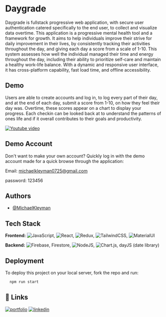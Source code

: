 # Daygrade

Daygrade is fullstack progressive web application, with secure user authentication catered specifically to the end user, to collect and visualize data overtime. This application is a progressive mental health tool and a framework for growth. It aims to help individuals improve their strive for daily improvement in their lives, by consistently tracking their activities throughout the day, and giving each day a score from a scale of 1-10. This system assesses how well the individual managed their time and energy throughout the day, including their ability to prioritize self-care and maintain a healthy work-life balance. With a dynamic and responsive user interface, it has cross-platform capability, fast load time, and offline accessibility.


## Demo
Users are able to create accounts and log in, to log every part of their day, and at the end of each day, submit a score from 1-10, on how they feel their day was. Overtime, these scores appear on a chart to display your progress. Each checkin can be looked back at to understand the patterns of ones life and if it overall contributes to their goals and productivity. 

[![Youtube video](https://img.shields.io/badge/YouTube-FF0000?style=for-the-badge&logo=youtube&logoColor=white)](https://youtu.be/3Gzwr1o4UZ4)


## Demo Account
Don't want to make your own account? 
Quickly log in with the demo account made for a quick browse through the application:

Email: michaelkleyman0725@gmail.com

password: 123456
## Authors

- [@MichaelKleyman](https://www.github.com/michaelkleyman)


## Tech Stack

**Frontend:** ![JavaScript](https://img.shields.io/badge/javascript-%23323330.svg?style=for-the-badge&logo=javascript&logoColor=%23F7DF1E), ![React](https://img.shields.io/badge/react-%2320232a.svg?style=for-the-badge&logo=react&logoColor=%2361DAFB), ![Redux](https://img.shields.io/badge/redux-%23593d88.svg?style=for-the-badge&logo=redux&logoColor=white), ![TailwindCSS](https://img.shields.io/badge/tailwindcss-%2338B2AC.svg?style=for-the-badge&logo=tailwind-css&logoColor=white), ![MaterialUI](https://img.shields.io/badge/Material--UI-0081CB?style=for-the-badge&logo=material-ui&logoColor=white)

**Backend:** ![Firebase](https://img.shields.io/badge/Firebase-039BE5?style=for-the-badge&logo=Firebase&logoColor=white), Firestore, ![NodeJS](https://img.shields.io/badge/node.js-6DA55F?style=for-the-badge&logo=node.js&logoColor=white), ![Chart.js](https://img.shields.io/badge/chart.js-F5788D.svg?style=for-the-badge&logo=chart.js&logoColor=white), dayJS (date library)


## Deployment

To deploy this project on your local server, fork the repo and run:

```bash
  npm run start
```


## 🔗 Links
[![portfolio](https://img.shields.io/badge/my_portfolio-000?style=for-the-badge&logo=ko-fi&logoColor=white)](https://michaelkleyman.vercel.app/)
[![linkedin](https://img.shields.io/badge/linkedin-0A66C2?style=for-the-badge&logo=linkedin&logoColor=white)](https://www.linkedin.com/in/michael-kleyman/)

